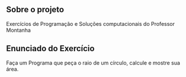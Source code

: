 ## Sobre o projeto

Exercícios de Programação e Soluções computacionais do Professor Montanha

## Enunciado do Exercício

Faça um Programa que peça o raio de um círculo, calcule e mostre sua área.
